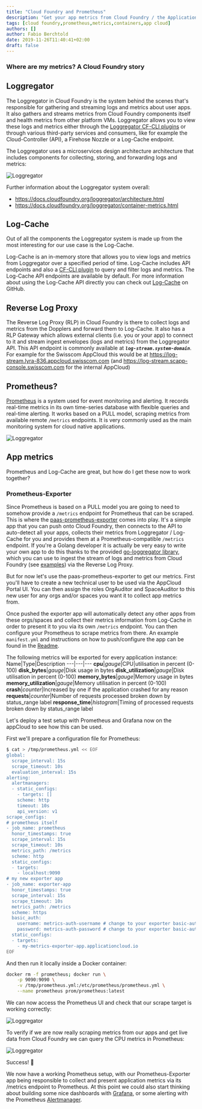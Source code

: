 ```yaml
---
title: "Cloud Foundry and Prometheus"
description: "Get your app metrics from Cloud Foundry / the Application Cloud"
tags: [cloud foundry,prometheus,metrics,containers,app cloud]
authors: []
author: Fabio Berchtold
date: 2019-11-26T11:40:41+02:00
draft: false
---
```


### Where are my metrics? A Cloud Foundry story

## Loggregator

The Loggregator in Cloud Foundry is the system behind the scenes that's responsible for gathering and streaming logs and metrics about user apps. It also gathers and streams metrics from Cloud Foundry components itself and health metrics from other platform VMs. Loggregator allows you to view these logs and metrics either through the [Loggregator CF-CLI plugins](https://github.com/cloudfoundry/log-stream-cli) or through various third-party services and consumers, like for example the Cloud-Controller (API), a Firehose Nozzle or a Log-Cache endpoint.

The Loggregator uses a microservices design architecture architecture that includes components for collecting, storing, and forwarding logs and metrics:

![Loggregator](/images/loggregator.png)

Further information about the Loggregator system overall:
- https://docs.cloudfoundry.org/loggregator/architecture.html
- https://docs.cloudfoundry.org/loggregator/container-metrics.html

## Log-Cache

Out of all the components the Loggregator system is made up from the most interesting for our use case is the Log-Cache.

Log-Cache is an in-memory store that allows you to view logs and metrics from Loggregator over a specified period of time. Log-Cache includes API endpoints and also a [CF-CLI plugin](https://github.com/cloudfoundry/log-cache-cli) to query and filter logs and metrics. The Log-Cache API endpoints are available by default. For more information about using the Log-Cache API directly you can check out [Log-Cache](https://github.com/cloudfoundry/log-cache) on GitHub.

## Reverse Log Proxy

The Reverse Log Proxy (RLP) in Cloud Foundry is there to collect logs and metrics from the Dopplers and forward them to Log-Cache. It also has a RLP Gateway which allows external clients (i.e. you or your app) to connect to it and stream ingest envelopes (logs and metrics) from the Loggregator API.
This API endpoint is commonly available at ***`log-stream.system-domain`***.
For example for the Swisscom AppCloud this would be at https://log-stream.lyra-836.appcloud.swisscom.com (and https://log-stream.scapp-console.swisscom.com for the internal AppCloud)

## Prometheus?

[Prometheus](https://prometheus.io/) is a system used for event monitoring and alerting. It records real-time metrics in its own time-series database with flexible queries and real-time alerting.
It works based on a PULL model, scraping metrics from available remote `/metrics` endpoints. It is very commonly used as the main monitoring system for cloud native applications.

![Loggregator](/images/prometheus.png)

## App metrics

Prometheus and Log-Cache are great, but how do I get these now to work together?

### Prometheus-Exporter

Since Prometheus is based on a PULL model you are going to need to somehow provide a `/metrics` endpoint for Prometheus that can be scraped. This is where the [paas-prometheus-exporter](https://github.com/swisscom/paas-prometheus-exporter) comes into play.
It's a simple app that you can push onto Cloud Foundry, then connects to the API to auto-detect all your apps, collects their metrics from Loggregator / Log-Cache for you and provides them at a Prometheus-compatible `/metrics` endpoint.
If you're a Golang developer it is actually be very easy to write your own app to do this thanks to the provided [go-loggregator library](https://github.com/cloudfoundry/go-loggregator), which you can use to ingest the stream of logs and metrics from Cloud Foundry (see [examples](https://github.com/cloudfoundry/go-loggregator/tree/master/examples/rlp_gateway)) via the Reverse Log Proxy.

But for now let's use the paas-prometheus-exporter to get our metrics.
First you'll have to create a new technical user to be used via the AppCloud Portal UI.
You can then assign the roles OrgAuditor and SpaceAuditor to this new user for any orgs and/or spaces you want it to collect app metrics from.

Once pushed the exporter app will automatically detect any other apps from these orgs/spaces and collect their metrics information from Log-Cache in order to present it to you via its own `/metrics` endpoint.
You can then configure your Prometheus to scrape metrics from there. An example `manifest.yml` and instructions on how to push/configure the app can be found in the [Readme](https://github.com/swisscom/paas-prometheus-exporter#usage-on-swisscom-appcloud).

The following metrics will be exported for every application instance:
Name|Type|Description
---|---|---
**cpu**|*gauge*|CPU|utilisation in percent (0-100)
**disk_bytes**|*gauge*|Disk usage in bytes
**disk_utilization**|*gauge*|Disk utilisation in percent (0-100)
**memory_bytes**|*gauge*|Memory usage in bytes
**memory_utilization**|*gauge*|Memory utilisation in percent (0-100)
**crash**|*counter*|Increased by one if the application crashed for any reason
**requests**|*counter*|Number of requests processed broken down by status_range label
**response_time**|*histogram*|Timing of processed requests broken down by status_range label

Let's deploy a test setup with Prometheus and Grafana now on the appCloud to see how this can be used.

First we'll prepare a configuration file for Prometheus:
```sh
$ cat > /tmp/prometheus.yml << EOF
global:
  scrape_interval: 15s
  scrape_timeout: 10s
  evaluation_interval: 15s
alerting:
  alertmanagers:
  - static_configs:
    - targets: []
    scheme: http
    timeout: 10s
    api_version: v1
scrape_configs:
# prometheus itself
- job_name: prometheus
  honor_timestamps: true
  scrape_interval: 15s
  scrape_timeout: 10s
  metrics_path: /metrics
  scheme: http
  static_configs:
  - targets:
    - localhost:9090
# my new exporter app
- job_name: exporter-app
  honor_timestamps: true
  scrape_interval: 15s
  scrape_timeout: 10s
  metrics_path: /metrics
  scheme: https
  basic_auth:
    username: metrics-auth-username # change to your exporter basic-auth username
    password: metrics-auth-password # change to your exporter basic-auth password
  static_configs:
  - targets:
    - my-metrics-exporter-app.applicationcloud.io
EOF
```

And then run it locally inside a Docker container:
```sh
docker rm -f prometheus; docker run \
    -p 9090:9090 \
    -v /tmp/prometheus.yml:/etc/prometheus/prometheus.yml \
    --name prometheus prom/prometheus:latest
```

We can now access the Prometheus UI and check that our scrape target is working correctly:

![Loggregator](/images/prometheus-targets.png)

To verify if we are now really scraping metrics from our apps and get live data from Cloud Foundry we can query the CPU metrics in Prometheus:

![Loggregator](/images/prometheus-graph.png)

Success! 🎉

We now have a working Prometheus setup, with our Prometheus-Exporter app being responsible to collect and present application metrics via its /metrics endpoint to Prometheus.
At this point we could also start thinking about building some nice dashboards with [Grafana](https://grafana.com/), or some alerting with the Prometheus [Alertmanager](https://prometheus.io/docs/alerting/alertmanager/).
